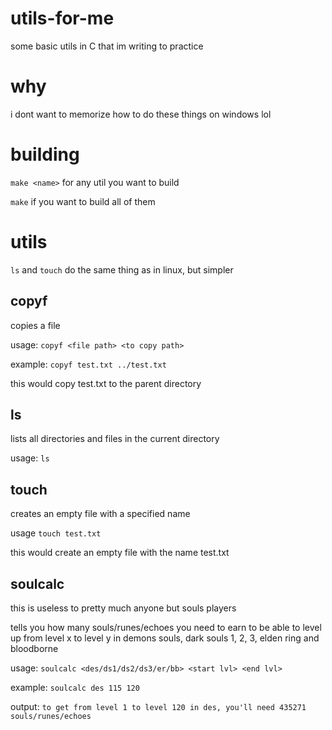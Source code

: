 # utils-for-me
some basic utils in C that im writing to practice

# why
i dont want to memorize how to do these things on windows lol

# building
`make <name>` for any util you want to build

`make` if you want to build all of them

# utils
`ls` and `touch` do the same thing as in linux, but simpler

## copyf
copies a file

usage: `copyf <file path> <to copy path>`

example: `copyf test.txt ../test.txt`

this would copy test.txt to the parent directory

## ls
lists all directories and files in the current directory

usage: `ls`

## touch
creates an empty file with a specified name

usage `touch test.txt`

this would create an empty file with the name test.txt

## soulcalc
this is useless to pretty much anyone but souls players

tells you how many souls/runes/echoes you need to earn to be able to level up from level x to level y in demons souls, dark souls 1, 2, 3, elden ring and bloodborne

usage: `soulcalc <des/ds1/ds2/ds3/er/bb> <start lvl> <end lvl>`

example: `soulcalc des 115 120`

output: `to get from level 1 to level 120 in des, you'll need 435271 souls/runes/echoes`